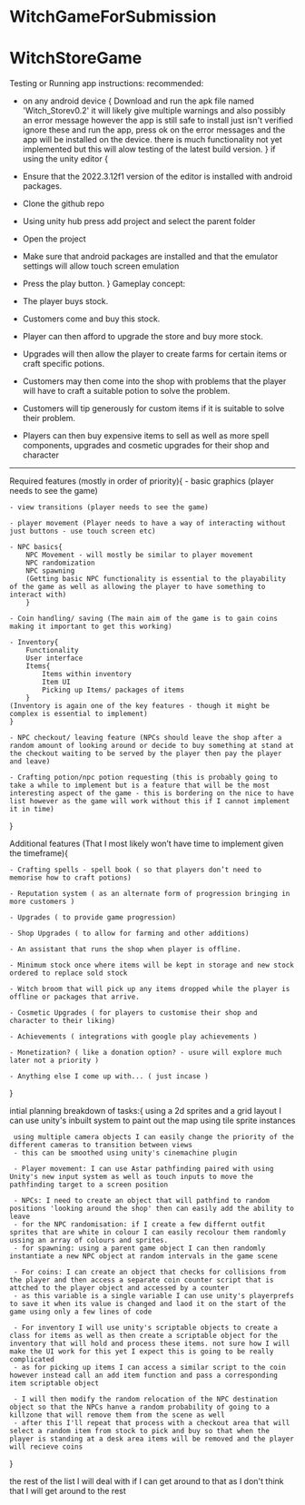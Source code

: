 # WitchGameForSubmission

# WitchStoreGame

Testing or Running app instructions:
recommended:
- on any android device
  {
  Download and run the apk file named 'Witch_Storev0.2' 
  it will likely give multiple warnings and also possibly an error message however the app is still safe to install just isn't verified ignore these and run the app, press ok on the error messages and the app will be installed on the device.
  there is much functionality not yet implemented but this will alow testing of the latest build version. 
  }
if using the unity editor
{
- Ensure that the 2022.3.12f1 version of the editor is installed with android packages.
- Clone the github repo
- Using unity hub press add project and select the parent folder
- Open the project
- Make sure that android packages are installed and that the emulator settings will allow touch screen emulation
- Press the play button.
}
Gameplay concept:

- The player buys stock.
- Customers come and buy this stock.
- Player can then afford to upgrade the store and buy more stock.
- Upgrades will then allow the player to create farms for certain items or craft specific potions.
- Customers may then come into the shop with problems that the player will have to craft a suitable potion to solve the problem.
- Customers will tip generously for custom items if it is suitable to solve their problem.
- Players can then buy expensive items to sell as well as more spell components, upgrades and cosmetic upgrades for their shop and character

---

Required features (mostly in order of priority){ - basic graphics (player needs to see the game)

    - view transitions (player needs to see the game)

    - player movement (Player needs to have a way of interacting without just buttons - use touch screen etc)

    - NPC basics{
        NPC Movement - will mostly be similar to player movement
        NPC randomization
        NPC spawning
        (Getting basic NPC functionality is essential to the playability of the game as well as allowing the player to have something to interact with)
        }

    - Coin handling/ saving (The main aim of the game is to gain coins making it important to get this working)

    - Inventory{
        Functionality
        User interface
        Items{
            Items within inventory
            Item UI
            Picking up Items/ packages of items
        }
    (Inventory is again one of the key features - though it might be complex is essential to implement)
    }

    - NPC checkout/ leaving feature (NPCs should leave the shop after a random amount of looking around or decide to buy something at stand at the checkout waiting to be served by the player then pay the player and leave)

    - Crafting potion/npc potion requesting (this is probably going to take a while to implement but is a feature that will be the most interesting aspect of the game - this is bordering on the nice to have list however as the game will work without this if I cannot implement it in time)

}

Additional features (That I most likely won’t have time to implement given the timeframe){

    - Crafting spells - spell book ( so that players don’t need to memorise how to craft potions)

    - Reputation system ( as an alternate form of progression bringing in more customers )

    - Upgrades ( to provide game progression)

    - Shop Upgrades ( to allow for farming and other additions)

    - An assistant that runs the shop when player is offline.

    - Minimum stock once where items will be kept in storage and new stock ordered to replace sold stock

    - Witch broom that will pick up any items dropped while the player is offline or packages that arrive.

    - Cosmetic Upgrades ( for players to customise their shop and character to their liking)

    - Achievements ( integrations with google play achievements )

    - Monetization? ( like a donation option? - usure will explore much later not a priority )

    - Anything else I come up with... ( just incase )

}

intial planning breakdown of tasks:{
using a 2d sprites and a grid layout I can use unity's inbuilt system to paint out the map using tile sprite instances

     using multiple camera objects I can easily change the priority of the different cameras to transition between views
     - this can be smoothed using unity's cinemachine plugin

     - Player movement: I can use Astar pathfinding paired with using Unity's new input system as well as touch inputs to move the pathfinding target to a screen position

     - NPCs: I need to create an object that will pathfind to random positions 'looking around the shop' then can easily add the ability to leave
     - for the NPC randomisation: if I create a few differnt outfit sprites that are white in colour I can easily recolour them randomly ussing an array of colours and sprites.
     - for spawning: using a parent game object I can then randomly instantiate a new NPC object at random intervals in the game scene

     - For coins: I can create an object that checks for collisions from the player and then access a separate coin counter script that is attched to the player object and accessed by a counter
     - as this variable is a single variable I can use unity's playerprefs to save it when its value is changed and laod it on the start of the game using only a few lines of code

     - For inventory I will use unity's scriptable objects to create a class for items as well as then create a scriptable object for the inventory that will hold and process these items. not sure how I will make the UI work for this yet I expect this is going to be really complicated
     - as for picking up items I can access a similar script to the coin however instead call an add item function and pass a corresponding item scriptable object

     - I will then modify the random relocation of the NPC destination object so that the NPCs hanve a random probability of going to a killzone that will remove them from the scene as well  
     - after this I'll repeat that process with a checkout area that will select a random item from stock to pick and buy so that when the player is standing at a desk area items will be removed and the player will recieve coins
}

the rest of the list I will deal with if I can get around to that as I don't think that I will get around to the rest
